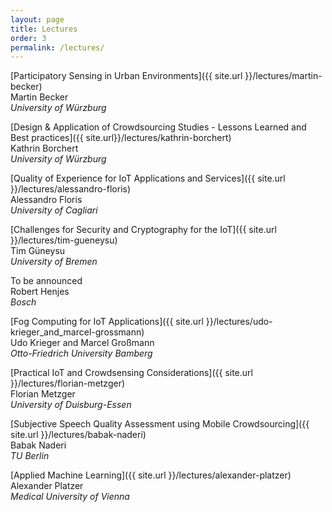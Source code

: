 ```yaml
---
layout: page
title: Lectures
order: 3
permalink: /lectures/
---
```


[Participatory Sensing in Urban Environments]({{ site.url }}/lectures/martin-becker)   
Martin Becker   
_University of W&uuml;rzburg_

[Design &amp; Application of Crowdsourcing Studies - Lessons Learned and Best practices]({{ site.url}}/lectures/kathrin-borchert)  
Kathrin Borchert   
_University of W&uuml;rzburg_   

[Quality of Experience for IoT Applications and Services]({{ site.url }}/lectures/alessandro-floris)   
Alessandro Floris   
_University of Cagliari_

[Challenges for Security and Cryptography for the IoT]({{ site.url }}/lectures/tim-gueneysu)   
Tim G&uuml;neysu   
_University of Bremen_   

To be announced   
Robert Henjes   
_Bosch_   

[Fog Computing for IoT Applications]({{ site.url }}/lectures/udo-krieger_and_marcel-grossmann)   
Udo Krieger and Marcel Gro&szlig;mann   
_Otto-Friedrich University Bamberg_

[Practical IoT and Crowdsensing Considerations]({{ site.url }}/lectures/florian-metzger)    
Florian Metzger   
_University of Duisburg-Essen_

[Subjective Speech Quality Assessment using Mobile Crowdsourcing]({{ site.url }}/lectures/babak-naderi)   
Babak Naderi   
_TU Berlin_   

[Applied Machine Learning]({{ site.url }}/lectures/alexander-platzer)    
Alexander Platzer   
_Medical University of Vienna_
